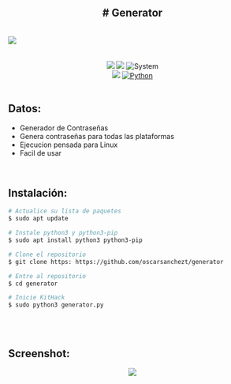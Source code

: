 <div align='center'><h2># Generator</h2></div>
<br>

<img src="https://i.imgur.com/foW0zFk.png">

<br>
<br>
<div align='center'>
  <br>
  <img src="https://i.imgur.com/oS4P9zJ.png">
  <img src="https://i.imgur.com/hIFyaeC.png">
  <img title="System" src="https://img.shields.io/badge/Supported%20OS-Linux-orange?style=for-the-badge&logo=linux"></a>
  <br>
  <img src="https://i.imgur.com/ghQqxr4.png">
  <a href=""><img title="Python" src="https://img.shields.io/badge/Python-3.7-yellow?style=for-the-badge&logo=python"></a>
  </div>
<br>

## Datos:

* Generador de Contraseñas
* Genera contraseñas para todas las plataformas
* Ejecucion pensada para Linux
* Facil de usar

<br>

## Instalación: 

```bash
# Actualice su lista de paquetes
$ sudo apt update

# Instale python3 y python3-pip
$ sudo apt install python3 python3-pip

# Clone el repositorio 
$ git clone https: https://github.com/oscarsanchezt/generator

# Entre al repositorio
$ cd generator

# Inicie KitHack
$ sudo python3 generator.py
```
<br>
<br>

## Screenshot:
<div align='center'>
<img src="https://i.imgur.com/129eh0y.png">
</div>
